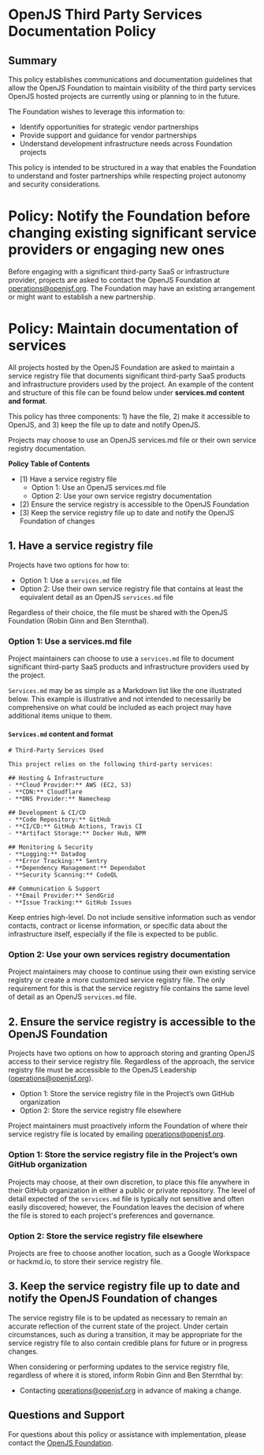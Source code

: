 # OpenJS Third Party Services Documentation Policy

## Summary

This policy establishes communications and documentation guidelines that allow the OpenJS Foundation to maintain visibility of the third party services OpenJS hosted projects are currently using or planning to in the future.

The Foundation wishes to leverage this information to:

* Identify opportunities for strategic vendor partnerships  
* Provide support and guidance for vendor partnerships  
* Understand development infrastructure needs across Foundation projects

This policy is intended to be structured in a way that enables the Foundation to understand and foster partnerships while respecting project autonomy and security considerations.

# Policy: Notify the Foundation before changing existing significant service providers or engaging new ones

Before engaging with a significant third-party SaaS or infrastructure provider, projects are asked to contact the OpenJS Foundation at [operations@openjsf.org](operations@openjsf.org). The Foundation may have an existing arrangement or might want to establish a new partnership. 

# Policy: Maintain documentation of services

All projects hosted by the OpenJS Foundation are asked to maintain a service registry file that documents significant third-party SaaS products and infrastructure providers used by the project. An example of the content and structure of this file can be found below under **services.md content and format**.

This policy has three components: 1) have the file, 2) make it accessible to OpenJS, and 3) keep the file up to date and notify OpenJS.

Projects may choose to use an OpenJS services.md file or their own service registry documentation.

**Policy Table of Contents**

- [1) Have a service registry file  
  - Option 1: Use an OpenJS services.md file  
  - Option 2: Use your own service registry documentation
- [2) Ensure the service registry is accessible to the OpenJS Foundation
- [3) Keep the service registry file up to date and notify the OpenJS Foundation of changes

## 1. Have a service registry file

Projects have two options for how to:

* Option 1: Use a `services.md` file  
* Option 2: Use their own service registry file that contains at least the equivalent detail as an OpenJS `services.md` file

Regardless of their choice, the file must be shared with the OpenJS Foundation (Robin Ginn and Ben Sternthal).

### Option 1: Use a services.md file

Project maintainers can choose to use a `services.md` file to document significant third-party SaaS products and infrastructure providers used by the project.

`Services.md` may be as simple as a Markdown list like the one illustrated below. This example is illustrative and not intended to necessarily be comprehensive on what could be included as each project may have additional items unique to them.

#### `Services.md` content and format

```
# Third-Party Services Used

This project relies on the following third-party services:

## Hosting & Infrastructure
- **Cloud Provider:** AWS (EC2, S3)
- **CDN:** Cloudflare
- **DNS Provider:** Namecheap

## Development & CI/CD
- **Code Repository:** GitHub
- **CI/CD:** GitHub Actions, Travis CI
- **Artifact Storage:** Docker Hub, NPM

## Monitoring & Security
- **Logging:** Datadog
- **Error Tracking:** Sentry
- **Dependency Management:** Dependabot
- **Security Scanning:** CodeQL

## Communication & Support
- **Email Provider:** SendGrid
- **Issue Tracking:** GitHub Issues
```

Keep entries high-level. Do not include sensitive information such as vendor contacts, contract or license information, or specific data about the infrastructure itself, especially if the file is expected to be public.

### Option 2: Use your own services registry documentation

Project maintainers may choose to continue using their own existing service registry or create a more customized service registry file. The only requirement for this is that the service registry file contains the same level of detail as an OpenJS `services.md` file.

## 2. Ensure the service registry is accessible to the OpenJS Foundation

Projects have two options on how to approach storing and granting OpenJS access to their service registry file. Regardless of the approach, the service registry file must be accessible to the OpenJS Leadership ([operations@openjsf.org](mailto:operations@openjsf.org)).

* Option 1: Store the service registry file in the Project’s own GitHub organization
* Option 2: Store the service registry file elsewhere

Project maintainers must proactively inform the Foundation of where their service registry file is located by emailing [operations@openjsf.org](mailto:operations@openjsf.org).

### Option 1: Store the service registry file in the Project’s own GitHub organization

Projects may choose, at their own discretion, to place this file anywhere in their GitHub organization in either a public or private repository. The level of detail expected of the `services.md` file is typically not sensitive and often easily discovered; however, the Foundation leaves the decision of where the file is stored to each project's preferences and governance.

### Option 2: Store the service registry file elsewhere

Projects are free to choose another location, such as a Google Workspace or hackmd.io, to store their service registry file.

## 3. Keep the service registry file up to date and notify the OpenJS Foundation of changes

The service registry file is to be updated as necessary to remain an accurate reflection of the current state of the project. Under certain circumstances, such as during a transition, it may be appropriate for the service registry file to also contain credible plans for future or in progress changes.

When considering or performing updates to the service registry file, regardless of where it is stored, inform Robin Ginn and Ben Sternthal by:

* Contacting [operations@openjsf.org](mailto:operations@openjsf.org) in advance of making a change.  
  
## Questions and Support

For questions about this policy or assistance with implementation, please contact the [OpenJS Foundation](mailto:operations@openjsf.org).

